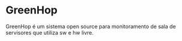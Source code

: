 # GreenHop
GreenHop é um sistema open source para monitoramento de sala de servisores que utiliza sw e hw livre.
